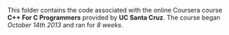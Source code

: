 This folder contains the code associated with the online Coursera course **C++ For C Programmers** provided by **UC Santa Cruz**. The course began *October 14th 2013* and ran for *8 weeks*.

